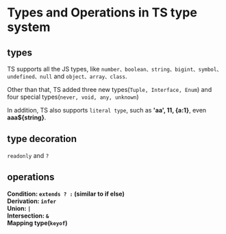 # Types and Operations in TS type system

## types
TS supports all the JS types, like 
`number、boolean、string、bigint、symbol、undefined、null` 
and `object、array、class`. 

Other than that, TS added three new types(`Tuple, Interface, Enum`) and four special types(`never, void, any, unknown`)

In addition, TS also supports `literal type`, such as **'aa', 11, {a:1}**, even **aaa${string}**.

## type decoration
`readonly` and `?`

## operations
**Condition: `extends ? :` (similar to if else)**  
**Derivation: `infer`**  
**Union: `|`**  
**Intersection: `&`**  
**Mapping type(`keyof`)**  


